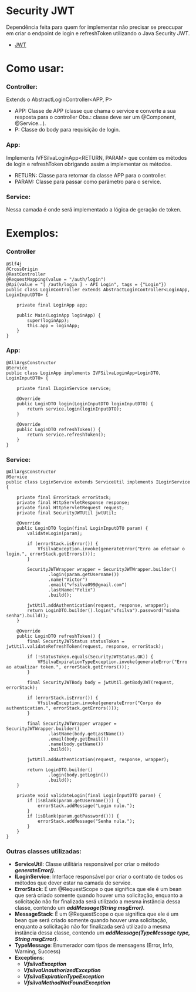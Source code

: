 # Security JWT
Dependência feita para quem for implementar não precisar se preocupar
em criar o endpoint de login e refreshToken utilizando o Java Security JWT.

- [JWT](https://jwt.io/)

# Como usar:
### Controller:
Extends o AbstractLoginController<APP, P>
- APP: Classe de APP (classe que chama o service e converte a sua resposta para o controller 
  Obs.: classe deve ser um @Component, @Service…).
- P: Classe do body para requisição de login.

### App:
Implements IVFSilvaLoginApp<RETURN, PARAM> que contém os métodos de login e refreshToken obrigando assim a implementar os métodos.
- RETURN: Classe para retornar da classe APP para o controller.
- PARAM: Classe para passar como parâmetro para o service.

### Service:
Nessa camada é onde será implementado a lógica de geração de token.

# Exemplos: 
### Controller

```
@Slf4j
@CrossOrigin
@RestController
@RequestMapping(value = "/auth/login")
@Api(value = "[ /auth/login ] - API Login", tags = {"Login"})
public class LoginController extends AbstractLoginController<LoginApp, LoginInputDTO> {

    private final LoginApp app;

    public Main(LoginApp loginApp) {
        super(loginApp);
        this.app = loginApp;
    }
}
```
### App:
```
@AllArgsConstructor
@Service
public class LoginApp implements IVFSilvaLoginApp<LoginDTO, LoginInputDTO> {

    private final ILoginService service;

    @Override
    public LoginDTO login(LoginInputDTO loginInputDTO) {
        return service.login(loginInputDTO);
    }

    @Override
    public LoginDTO refreshToken() {
        return service.refreshToken();
    }
}
```
### Service:
```
@AllArgsConstructor
@Service
public class LoginService extends ServiceUtil implements ILoginService {

    private final ErrorStack errorStack;
    private final HttpServletResponse response;
    private final HttpServletRequest request;
    private final SecurityJWTUtil jwtUtil;

    @Override
    public LoginDTO login(final LoginInputDTO param) {
        validateLogin(param);

        if (errorStack.isError()) {
            VfsilvaException.invoke(generateError("Erro ao efetuar o login.", errorStack.getErrors()));
        }

        SecurityJWTWrapper wrapper = SecurityJWTWrapper.builder()
                .login(param.getUsername())
                .name("Victor")
                .email("vfsilva099@gmail.com")
                .lastName("Felix")
                .build();

        jwtUtil.addAuthentication(request, response, wrapper);
        return LoginDTO.builder().login("vfsilva").password("minha senha").build();
    }

    @Override
    public LoginDTO refreshToken() {
        final SecurityJWTStatus statusToken = jwtUtil.validateRefreshToken(request, response, errorStack);

        if (!statusToken.equals(SecurityJWTStatus.OK)) {
            VFSilvaExpirationTypeException.invoke(generateError("Erro ao atualizar token.", errorStack.getErrors()));
        }

        final SecurityJWTBody body = jwtUtil.getBodyJWT(request, errorStack);

        if (errorStack.isError()) {
            VfsilvaException.invoke(generateError("Corpo do authentication.", errorStack.getErrors()));
        }

        final SecurityJWTWrapper wrapper = SecurityJWTWrapper.builder()
                .lastName(body.getLastName())
                .email(body.getEmail())
                .name(body.getName())
                .build();

        jwtUtil.addAuthentication(request, response, wrapper);

        return LoginDTO.builder()
                .login(body.getLogin())
                .build();
    }

    private void validateLogin(final LoginInputDTO param) {
        if (isBlank(param.getUsername())) {
            errorStack.addMessage("Login nulo.");
        }
        if (isBlank(param.getPassword())) {
            errorStack.addMessage("Senha nula.");
        }
    }
}
```

### Outras classes utilizadas:
- **ServiceUtil**: Classe utilitária responsável por criar o método ***generateError()***.
- **ILoginService**: Interface responsável por criar o contrato de todos os métodos que dever estar na camada de service.
- **ErrorStack**: É um @RequestScope o que significa que ele é um bean que será criado somente quando houver uma solicitação,
  enquanto a solicitação não for finalizada será utilizado a mesma instância dessa classe, contendo um ***addMessage(String msgError)***. 
- **MessageStack**: É um @RequestScope o que significa que ele é um bean que será criado somente quando houver uma solicitação,
  enquanto a solicitação não for finalizada será utilizado a mesma instância dessa classe, contendo um ***addMessage(TypeMessage type, String msgError)***.
- **TypeMessage**: Enumerador com tipos de mensagens (Error, Info, Warning, Success)
- **Exceptions**:
  - ***VfsilvaException***
  - ***VfsilvaUnauthorizedException***
  - ***VfsilvaExpirationTypeException***
  - ***VfsilvaMethodNotFoundException***
